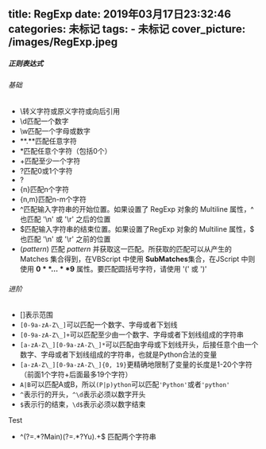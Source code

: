 title: RegExp
date: 2019年03月17日23:32:46
categories: 未标记
tags: 
     - 未标记
cover_picture: /images/RegExp.jpeg
---
    
##### 正则表达式

###### 基础

- \转义字符或原义字符或向后引用
- \d匹配一个数字
- \w匹配一个字母或数字
- **.**匹配任意字符
- *匹配任意个字符（包括0个）
- +匹配至少一个字符
- ?匹配0或1个字符
- ?
- {n}匹配n个字符
- {n,m}匹配n-m个字符
- ^匹配输入字符串的开始位置。如果设置了 RegExp 对象的 Multiline 属性，^ 也匹配 '\n' 或 '\r' 之后的位置 
- \$匹配输入字符串的结束位置。如果设置了RegExp 对象的 Multiline 属性，$ 也匹配 '\n' 或 '\r' 之前的位置
- (*pattern*) 匹配 *pattern* 并获取这一匹配。所获取的匹配可以从产生的 Matches 集合得到，在VBScript 中使用 **SubMatches**集合，在JScript 中则使用 **$0**…**$9** 属性。要匹配圆括号字符，请使用 '\(' 或 '\)' 

###### 进阶

- []表示范围
- `[0-9a-zA-Z\_]`可以匹配一个数字、字母或者下划线 
- `[0-9a-zA-Z\_]+`可以匹配至少由一个数字、字母或者下划线组成的字符串
- `[a-zA-Z\_][0-9a-zA-Z\_]*`可以匹配由字母或下划线开头，后接任意个由一个数字、字母或者下划线组成的字符串，也就是Python合法的变量 
- `[a-zA-Z\_][0-9a-zA-Z\_]{0, 19}`更精确地限制了变量的长度是1-20个字符（前面1个字符+后面最多19个字符） 
- `A|B`可以匹配A或B，所以`(P|p)ython`可以匹配`'Python'`或者`'python'`
- `^`表示行的开头，`^\d`表示必须以数字开头 
- `$`表示行的结束，`\d$`表示必须以数字结束

Test

- ^(?=.\*?Main)(?=.\*?Yu).+$ 匹配两个字符串